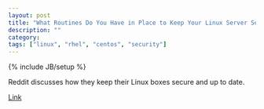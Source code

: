 ```yaml
---
layout: post
title: "What Routines Do You Have in Place to Keep Your Linux Server Secure and Up to Date?"
description: ""
category: 
tags: ["linux", "rhel", "centos", "security"]
---
```

{% include JB/setup %}

Reddit discusses how they keep their Linux boxes secure and up to date.

[Link](https://www.reddit.com/r/linux/comments/24j290/what_routines_have_you_in_place_to_keep_your/)